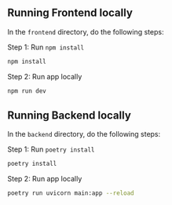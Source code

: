 ## Running Frontend locally
In the `frontend` directory, do the following steps:

Step 1: Run `npm install`
```sh
npm install
```

Step 2: Run app locally
```sh
npm run dev
```

## Running Backend locally
In the `backend` directory, do the following steps:

Step 1: Run `poetry install`
```sh
poetry install
```

Step 2: Run app locally
```sh
poetry run uvicorn main:app --reload
```
